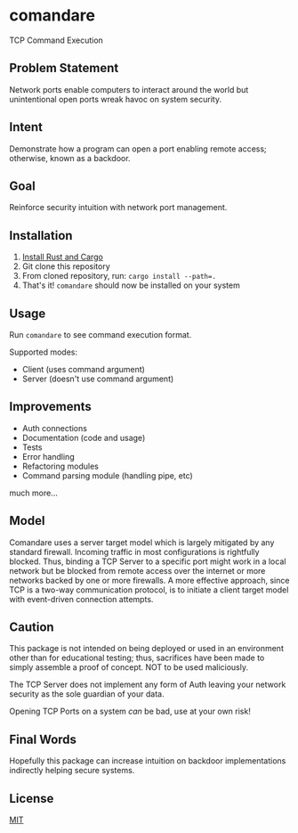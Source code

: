 # comandare

TCP Command Execution

## Problem Statement

Network ports enable computers to interact around the world but unintentional open ports wreak havoc on system security.

## Intent

Demonstrate how a program can open a port enabling remote access; otherwise, known as a backdoor.

## Goal

Reinforce security intuition with network port management.

## Installation

1. [Install Rust and Cargo](https://doc.rust-lang.org/cargo/getting-started/installation.html)
2. Git clone this repository
3. From cloned repository, run:
   `cargo install --path=.`
4. That's it! `comandare` should now be installed on your system

## Usage

Run `comandare` to see command execution format.

Supported modes:

- Client (uses command argument)
- Server (doesn't use command argument)

## Improvements

- Auth connections
- Documentation (code and usage)
- Tests
- Error handling
- Refactoring modules
- Command parsing module (handling pipe, etc)

much more...

## Model

Comandare uses a server target model which is largely mitigated by any standard firewall. Incoming traffic in most configurations is rightfully blocked. Thus, binding a TCP Server to a specific port might work in a local network but be blocked from remote access over the internet or more networks backed by one or more firewalls. A more effective approach, since TCP is a two-way communication protocol, is to initiate a client target model with event-driven connection attempts.

## Caution

This package is not intended on being deployed or used in an environment other than for educational testing; thus, sacrifices have been made to simply assemble a proof of concept. NOT to be used maliciously. 

The TCP Server does not implement any form of Auth leaving your network security as the sole guardian of your data.

Opening TCP Ports on a system *can* be bad, use at your own risk!

## Final Words

Hopefully this package can increase intuition on backdoor implementations indirectly helping secure systems.

## License

[MIT](LICENSE)
